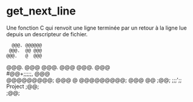 # get_next_line
Une fonction C qui renvoit une ligne terminée par un retour à la ligne lue depuis un descripteur de fichier.

      @@@. @@@@@@
     @@@.  @@ @@@
    @@@.   @  @@@
   @@@.       @@@
  @@@.       @@@ 
 @@@.       @@@  
#@@+;;;;;, @@@   
@@@@@@@@@; @@@  @
@@@@@@@@@; @@@ @@
      ;@@; ;;;';; Project
      ;@@;       
      ;@@;       
